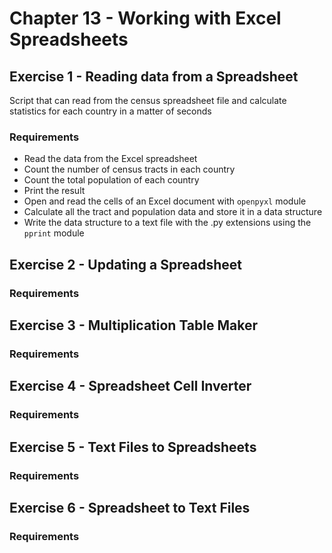 # Chapter 13 - Working with Excel Spreadsheets

## Exercise 1 - Reading data from a Spreadsheet

Script that can read from the census spreadsheet file and calculate statistics for each country in a matter of seconds

### Requirements
- Read the data from the Excel spreadsheet
- Count the number of census tracts in each country
- Count the total population of each country
- Print the result
- Open and read the cells of an Excel document with `openpyxl` module
- Calculate all the tract and population data and store it in a data structure
- Write the data structure to a text file with the .py extensions using the `pprint` module

## Exercise 2 - Updating a Spreadsheet

### Requirements

## Exercise 3 - Multiplication Table Maker

### Requirements

## Exercise 4 - Spreadsheet Cell Inverter

### Requirements

## Exercise 5 - Text Files to Spreadsheets

### Requirements

## Exercise 6 - Spreadsheet to Text Files

### Requirements